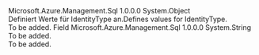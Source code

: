 <Type Name="IdentityType" FullName="Microsoft.Azure.Management.Sql.Models.IdentityType">
  <TypeSignature Language="C#" Value="public static class IdentityType" />
  <TypeSignature Language="ILAsm" Value=".class public auto ansi abstract sealed beforefieldinit IdentityType extends System.Object" />
  <TypeSignature Language="DocId" Value="T:Microsoft.Azure.Management.Sql.Models.IdentityType" />
  <TypeSignature Language="VB.NET" Value="Public Class IdentityType" />
  <TypeSignature Language="F#" Value="type IdentityType = class" />
  <AssemblyInfo>
    <AssemblyName>Microsoft.Azure.Management.Sql</AssemblyName>
    <AssemblyVersion>1.0.0.0</AssemblyVersion>
  </AssemblyInfo>
  <Base>
    <BaseTypeName>System.Object</BaseTypeName>
  </Base>
  <Interfaces />
  <Docs>
    <summary>
            <span data-ttu-id="8bc64-101">Definiert Werte für IdentityType an.</span><span class="sxs-lookup"><span data-stu-id="8bc64-101">Defines values for IdentityType.</span></span>
            </summary>
    <remarks>To be added.</remarks>
  </Docs>
  <Members>
    <Member MemberName="SystemAssigned">
      <MemberSignature Language="C#" Value="public const string SystemAssigned;" />
      <MemberSignature Language="ILAsm" Value=".field public static literal string SystemAssigned" />
      <MemberSignature Language="DocId" Value="F:Microsoft.Azure.Management.Sql.Models.IdentityType.SystemAssigned" />
      <MemberSignature Language="VB.NET" Value="Public Const SystemAssigned As String " />
      <MemberSignature Language="F#" Value="val mutable SystemAssigned : string" Usage="Microsoft.Azure.Management.Sql.Models.IdentityType.SystemAssigned" />
      <MemberType>Field</MemberType>
      <AssemblyInfo>
        <AssemblyName>Microsoft.Azure.Management.Sql</AssemblyName>
        <AssemblyVersion>1.0.0.0</AssemblyVersion>
      </AssemblyInfo>
      <ReturnValue>
        <ReturnType>System.String</ReturnType>
      </ReturnValue>
      <Docs>
        <summary>To be added.</summary>
        <remarks>To be added.</remarks>
      </Docs>
    </Member>
  </Members>
</Type>